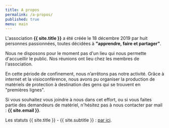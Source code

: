 ```yaml
---
title: A propos
permalink: /a-propos/
published: true
menu: main
---
```


L'association **{{ site.title }}** a été créée le 18 décembre 2019 par huit personnes passionnées, toutes décidées à **"apprendre, faire et partager"**.

Nous ne disposons pour le moment pas d'un lieu qui nous permette d'accueillir le public. Nos réunions ont lieu chez les membres de l'association.

En cette période de confinement, nous n’arrêtons pas notre activité. Grâce à internet et la visioconférence, nous avons pu organiser la production de matériels de protection à destination des gens qui se trouvent en "premières lignes".

Si vous souhaitez vous joindre à nous dans cet effort, ou si vous faites partie des demandeurs de matériel, n'hésitez pas à nous contacter par mail : **{{ site.email }}**.

Les statuts {{ site.title }} - {{ site.subtitle }} : <a href="https://drive.google.com/file/d/1UypdfPhtyDX_b7CPA0RKzhYg66oCOEGL/view?usp=sharing">par ici</a>.
